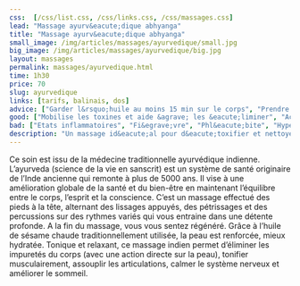 ```yaml
---
css:  [/css/list.css, /css/links.css, /css/massages.css]
lead: "Massage ayurv&eacute;dique abhyanga"
title: "Massage ayurv&eacute;dique abhyanga"
small_image: /img/articles/massages/ayurvedique/small.jpg
big_image: /img/articles/massages/ayurvedique/big.jpg
layout: massages
permalink: massages/ayurvedique.html
time: 1h30
price: 70
slug: ayurvedique
links: [tarifs, balinais, dos]
advice: ["Garder l&rsquo;huile au moins 15 min sur le corps", "Prendre une douche bien chaude quelques heures apr&egrave;s le massage pour une meilleure p&eacute;n&eacute;tration de l&rsquo;huile  sur la peau et l&rsquo;&eacute;limination les toxines."]
good: ["Mobilise les toxines et aide &agrave; les &eacute;liminer", "Active la circulation sanguine et lymphatique", "Apaise le syst&egrave;me nerveux", "Relaxe les muscles et tendons", "Fortifie le corps", "Favorise le sommeil et les r&ecirc;ves"]
bad: ["Etats inflammatoires", "Fi&egrave;vre", "Phl&eacute;bite", "Hypertension non trait&eacute;e"]
description: "Un massage id&eacute;al pour d&eacute;toxifier et nettoyer son corps en profondeur. Ce massage indien vous ressourcera en profondeur!"
---
```

Ce soin est issu de la médecine traditionnelle 
ayurvédique indienne.
L’ayurveda  (science de la vie en sanscrit) est 
un système de santé originaire de l’Inde ancienne 
qui remonte à plus de 5000 ans.
 Il vise à une amélioration globale de la santé 
et du bien-être en maintenant l’équilibre entre le corps, 
l’esprit et la conscience.
C’est un massage effectué des pieds à la tête, alternant 
des lissages appuyés, des pétrissages et des 
percussions sur des rythmes variés qui vous entraine 
dans une détente profonde. A la fin du massage, vous 
vous sentez régénéré.
Grâce à l’huile de sésame chaude traditionnellement 
utilisée, la peau est renforcée, mieux hydratée.
 Tonique et relaxant, ce massage indien permet 
d’éliminer les impuretés du corps (avec une action directe sur la peau), tonifier musculairement, assouplir les articulations, calmer le 
système nerveux et améliorer le sommeil. 
